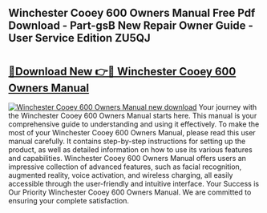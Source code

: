 ## Winchester Cooey 600 Owners Manual Free Pdf Download - Part-gsB New Repair Owner Guide - User Service Edition ZU5QJ

# <h2><a href="http://bc52627.oget.top/?id=Winchester+Cooey+600+Owners+Manual">🔗Download New 👉🔴 Winchester Cooey 600 Owners Manual</a></h2>

[![Winchester Cooey 600 Owners Manual new download](https://i.imgur.com/5g1atiW.png)](http://bc52627.oget.top/?id=Winchester+Cooey+600+Owners+Manual)
Your journey with the Winchester Cooey 600 Owners Manual starts here. This manual is your comprehensive guide to understanding and using it effectively. To make the most of your Winchester Cooey 600 Owners Manual, please read this user manual carefully. It contains step-by-step instructions for setting up the product, as well as detailed information on how to use its various features and capabilities. Winchester Cooey 600 Owners Manual offers users an impressive collection of advanced features, such as facial recognition, augmented reality, voice activation, and wireless charging, all easily accessible through the user-friendly and intuitive interface. Your Success is Our Priority Winchester Cooey 600 Owners Manual. We are committed to ensuring your complete satisfaction.
